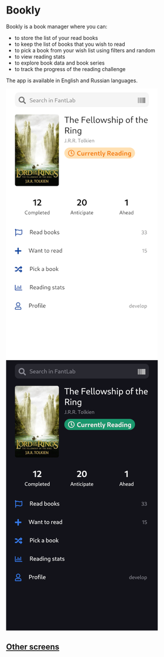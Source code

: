# Bookly

Bookly is a book manager where you can:

- to store the list of your read books
- to keep the list of books that you wish to read
- to pick a book from your wish list using filters and random
- to view reading stats
- to explore book data and book series
- to track the progress of the reading challenge

The app is available in English and Russian languages.

![Home screen](./docs/home.png)
![Home screen dark](./docs/home-dark.png)

## [Other screens](./docs/screens.md)

